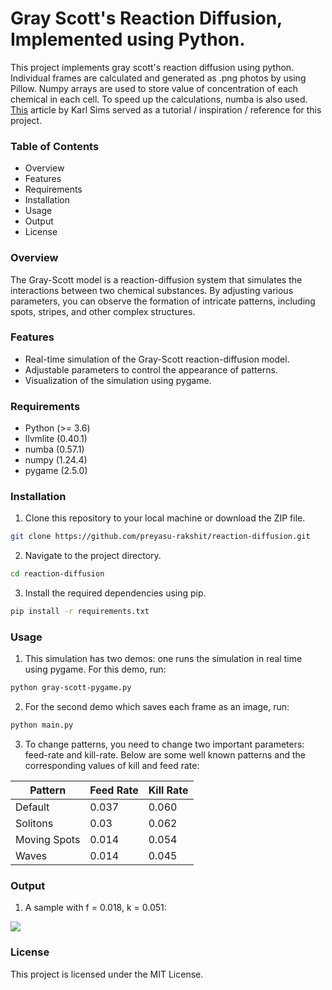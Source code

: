 # Gray Scott's Reaction Diffusion, Implemented using Python.

This project implements gray scott's reaction diffusion using python. Individual frames are calculated and generated as .png photos by using Pillow. Numpy arrays are used to store value of concentration of each chemical in each cell. To speed up the calculations, numba is also used. [This](http://karlsims.com/rd.html) article by Karl Sims served as a tutorial / inspiration / reference for this project.


### Table of Contents

- Overview
- Features
- Requirements
- Installation
- Usage
- Output
- License


### Overview

The Gray-Scott model is a reaction-diffusion system that simulates the interactions between two chemical substances. By adjusting various parameters, you can observe the formation of intricate patterns, including spots, stripes, and other complex structures.


### Features

- Real-time simulation of the Gray-Scott reaction-diffusion model.
- Adjustable parameters to control the appearance of patterns.
- Visualization of the simulation using pygame.


### Requirements

- Python (>= 3.6)
- llvmlite (0.40.1)
- numba (0.57.1)
- numpy (1.24.4)
- pygame (2.5.0)


### Installation

1. Clone this repository to your local machine or download the ZIP file.
```bash
git clone https://github.com/preyasu-rakshit/reaction-diffusion.git
```

2. Navigate to the project directory.
```bash
cd reaction-diffusion
```

3. Install the required dependencies using pip.
```bash
pip install -r requirements.txt
```

### Usage

1. This simulation has two demos: one runs the simulation in real time using pygame. For this demo, run:
```bash
python gray-scott-pygame.py
```

2. For the second demo which saves each frame as an image, run:
```bash
python main.py
```

3. To change patterns, you need to change two important parameters: feed-rate and kill-rate. Below are some well known patterns and the corresponding values of kill and feed rate:

Pattern | Feed Rate | Kill Rate
---|---|---|
Default | 0.037 | 0.060
Solitons | 0.03 | 0.062
Moving Spots | 0.014 | 0.054
Waves | 0.014 | 0.045


### Output

1. A sample with f = 0.018, k = 0.051:
<img src="./SampleImages/output.gif">



### License

This project is licensed under the MIT License.

